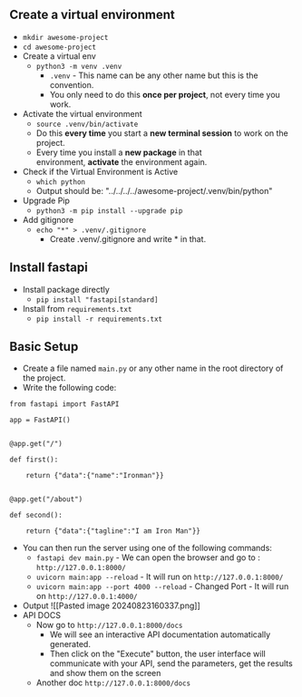 ## Create a virtual environment
- `mkdir awesome-project`
- `cd awesome-project`
- Create a virtual env
	- `python3 -m venv .venv`
		- `.venv` - This name can be any other name but this is the convention.
		- You only need to do this **once per project**, not every time you work.
- Activate the virtual environment
	- `source .venv/bin/activate`
	- Do this **every time** you start a **new terminal session** to work on the project.
	- Every time you install a **new package** in that environment, **activate** the environment again.
- Check if the Virtual Environment is Active
	- `which python`
	- Output should be: "../../../../awesome-project/.venv/bin/python"
- Upgrade Pip
	- `python3 -m pip install --upgrade pip`
- Add gitignore
	- `echo "*" > .venv/.gitignore`
		-  Create .venv/.gitignore and write * in that.

## Install fastapi
- Install package directly
	- `pip install "fastapi[standard]`
- Install from `requirements.txt`
	- `pip install -r requirements.txt`
## Basic Setup
- Create a file named `main.py` or any other name in the root directory of the project.
- Write the following code:
```
from fastapi import FastAPI

app = FastAPI()

  
@app.get("/")

def first():

	return {"data":{"name":"Ironman"}}

  
@app.get("/about")

def second():

	return {"data":{"tagline":"I am Iron Man"}}
```
- You can then run the server using one of the following commands:
	- `fastapi dev main.py` - We can open the browser and go to : `http://127.0.0.1:8000/`
	- `uvicorn main:app --reload` - It will run on `http://127.0.0.1:8000/`
	- `uvicorn main:app --port 4000 --reload` - Changed Port - It will run on `http://127.0.0.1:4000/`
- Output
  ![[Pasted image 20240823160337.png]]
- API DOCS
	- Now go to `http://127.0.0.1:8000/docs`
		- We will see an interactive API documentation automatically generated.
		- Then click on the "Execute" button, the user interface will communicate with your API, send the parameters, get the results and show them on the screen
	- Another doc `http://127.0.0.1:8000/docs`